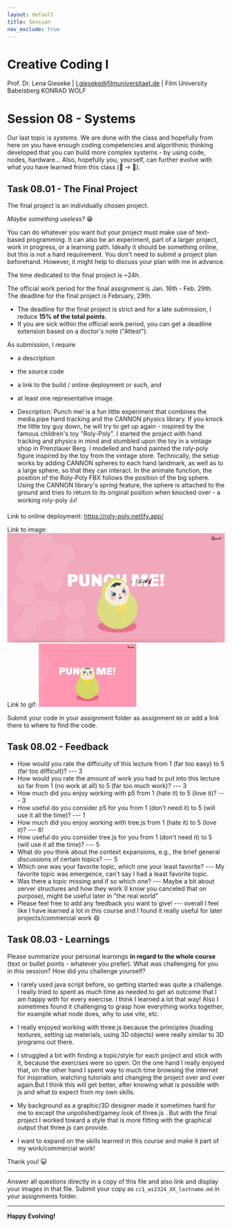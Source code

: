 ```yaml
---
layout: default
title: Session
nav_exclude: true
---
```



# Creative Coding I

Prof. Dr. Lena Gieseke \| l.gieseke@filmuniversitaet.de  \| Film University Babelsberg KONRAD WOLF
  


# Session 08 - Systems

Our last topic is *systems*. We are done with the class and hopefully from here on you have enough coding competencies and algorithmic thinking developed that you can build more complex systems - by using code, nodes, hardware... Also, hopefully you, yourself, can further evolve with what you have learned from this class (🐛 -> 🦋). 

## Task 08.01 - The Final Project 

The final project is an individually chosen project. 
  
*Maybe something useless?* 😁  
  
You can do whatever you want but your project must make use of text-based programming. It can also be an experiment, part of a larger project, work in progress, or a learning path. Ideally it should be something online, but this is not a hard requirement. You don't need to submit a project plan beforehand. However, it might help to discuss your plan with me in advance.  

The time dedicated to the final project is ~24h.

The official work period for the final assignment is Jan. 16th - Feb. 29th. The deadline for the final project is February, 29th.

* The deadline for the final project is strict and for a late submission, I reduce **15% of the total points**.
* If you are sick within the official work period, you can get a deadline extension based on a doctor's note ("Attest").

As submission, I require

* a description
* the source code
* a link to the build / online deployment or such, and
* at least one representative image.


* Description: Punch me! is a fun little experiment that combines the media.pipe hand tracking and the CANNON physics library. If you knock the little toy guy down, he will try to get up again - inspired by the famous children's toy "Roly-Poly". I started the project with hand tracking and physics in mind and stumbled upon the toy in a vintage shop in Prenzlauer Berg. I modelled and hand painted the roly-poly figure inspired by the toy from the vintage store. Technically, the setup works by adding CANNON spheres to each hand landmark, as well as to a large sphere, so that they can interact. In the animate function, the position of the Roly-Poly FBX follows the position of the big sphere. Using the CANNON library's spring feature, the sphere is attached to the ground and tries to return to its original position when knocked over - a working roly-poly 👍!  

Link to online deployment: https://roly-poly.netlify.app/

Link to image: ![alt text](roly_poly.png)
Link to gif: ![alt text](roly_poly.gif)
 
Submit your code in your assignment folder as assignment `08` or add a link there to where to find the code.


## Task 08.02 - Feedback

* How would you rate the difficulty of this lecture from 1 (far too easy) to 5 (far too difficult)? --- 3
* How would you rate the amount of work you had to put into this lecture so far from 1 (no work at all) to 5 (far too much work)? --- 3
* How much did you enjoy working with p5 from 1 (hate it) to 5 (love it)? --- 3
* How useful do you consider p5 for you from 1 (don't need it) to 5 (will use it all the time)? --- 1
* How much did you enjoy working with tree.js from 1 (hate it) to 5 (love it)? --- 6!
* How useful do you consider tree.js for you from 1 (don't need it) to 5 (will use it all the time)? --- 5
* What do you think about the context expansions, e.g., the brief general discussions of certain topics? --- 5
* Which one was your favorite topic, which one your least favorite? --- My favorite topic was emergence, can't say I had a least favorite topic. 
* Was there a topic missing and if so which one? --- Maybe a bit about server structures and how they work (I know you canceled that on purpose), might be useful later in "the real world"
* Please feel free to add any feedback you want to give! --- overall I feel like I have learned a lot in this course and I found it really useful for later projects/commercial work 😄


## Task 08.03 - Learnings

Please summarize your personal learnings **in regard to the whole course** (text or bullet points - whatever you prefer). What was challenging for you in this session? How did you challenge yourself?
* I rarely used java script before, so getting started was quite a challenge. I really tried to spent as much time as needed to get an outcome that I am happy with for every exercise. I think I learned a lot that way! Also I sometimes found it challenging to grasp how everything works together, for example what node does, why to use vite, etc. 
* I really enjoyed working with three.js because the principles (loading textures, setting up materials, using 3D objects) were really similar to 3D programs out there.
  
* I struggled a bit with finding a topic/style for each project and stick with it, because the exercises were so open. On the one hand I really enjoyed that, on the other hand I spent way to much time browsing the internet for inspiration, watching tutorials and changing the project over and over again.But I think this will get better, after knowing what is possible with js and what to expect from my own skills.   
  
* My background as a graphic/3D designer made it sometimes hard for me to except the unpolished/gamey look of three.js . But with the final project I worked toward a style that is more fitting with the graphical output that three.js can provide. 

* I want to expand on the skills learned in this course and make it part of my work/commercial work! 
  
Thank you! 😺

---

Answer all questions directly in a copy of this file and also link and display your images in that file. Submit your copy as `cc1_ws2324_XX_lastname.md` in your assignments folder.


---

**Happy Evolving!**